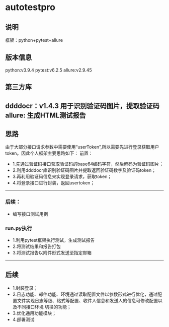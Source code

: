 # autotestpro
## 说明
框架：python+pytest+allure
## 版本信息
python:v3.9.4
pytest:v6.2.5
allure:v2.9.45
## 第三方库
ddddocr：v1.4.3 用于识别验证码图片，提取验证码
allure: 生成HTML测试报告
------------------------
## 思路
由于大部分接口请求参数中需要使用“userToken”,所以需要先进行登录获取用户token。因此个人框架主要思路如下：
前置：
* 1.先通过验证码接口获取验证码的base64编码字符，然后解码为验证码图片；
* 2.利用ddddocr库识别验证码图片并提取返回验证码数字及验证码token；
* 3.再利用验证码信息来实现登录请求，获取token；
* 4.将登录接口进行封装，返回usertoken；
---------------------------
### 后续：
* 编写接口测试用例

### run.py执行

* 1.利用pytest框架执行测试，生成测试报告
* 2.将测试结果和报告打包
* 3.将测试报告以附件形式发送至指定邮箱

------------------------
## 后续
* 1.封装登录；
* 2.日志功能、邮件功能、环境通过读取配置文件以参数形式进行优化，通过配置文件实现日志等级、格式等配置、收件人信息和发送人的信息可修改配置以及不同接口环境
切换的功能；
* 3.优化通用功能模块；
* 4.部署测试



